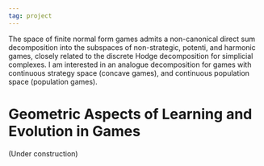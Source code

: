 ```yaml
---
tag: project
---
```


The space of finite normal form games admits a non-canonical direct sum decomposition into the subspaces of non-strategic, potenti, and harmonic games, closely related to the discrete Hodge decomposition for simplicial complexes. I am interested in an analogue decomposition for games with continuous strategy space (concave games), and continuous population space (population games).

# Geometric Aspects of Learning and Evolution in Games
(Under construction)


